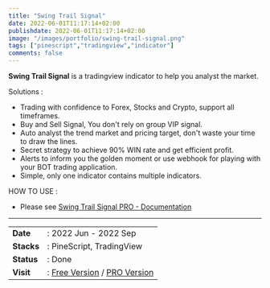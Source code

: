 ```yaml
---
title: "Swing Trail Signal"
date: 2022-06-01T11:17:14+02:00
publishdate: 2022-06-01T11:17:14+02:00
image: "/images/portfolio/swing-trail-signal.png"
tags: ["pinescript","tradingview","indicator"]
comments: false
---
```


**Swing Trail Signal** is a tradingview indicator to help you analyst the market.
<!--more-->

Solutions :

- Trading with confidence to Forex, Stocks and Crypto, support all timeframes.
- Buy and Sell Signal, You don't rely on group VIP signal.
- Auto analyst the trend market and pricing target, don't waste your time to draw the lines.
- Secret strategy to achieve 90% WIN rate and get efficient profit.
- Alerts to inform you the golden moment or use webhook for playing with your BOT trading application.
- Simple, only one indicator contains multiple indicators.

HOW TO USE :
- Please see [Swing Trail Signal PRO - Documentation](https://gitlab.com/swingtrail/swingtrail/-/wikis/Swing-Trail-Signal-PRO--Documentation)

---

|||
|---|---|
|**Date**| : 2022 Jun - 2022 Sep
|**Stacks**| : PineScript, TradingView
|**Status**| : Done
|**Visit**| : [Free Version](https://www.tradingview.com/script/oBrsXwvb-aalfiann-Swing-Trail-Signal/) / [PRO Version](https://gitlab.com/swingtrail/swingtrail/-/wikis/home)
